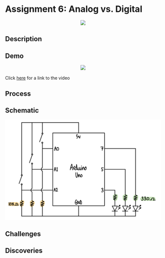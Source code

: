 # Assignment 6: Analog vs. Digital

<p align="center">
  <img src="image1.png" width="480">
</p>

## Description

## Demo
<p align="center">
  <img src="demoAnalogDigital.gif" width="520">
</p>

Click [here](https://github.com/ariyachlt/Intro_IM) for a link to the video

## Process

## Schematic
<p align="center">
  <img src="schematic.png" width="520">
</p>

## Challenges

## Discoveries

